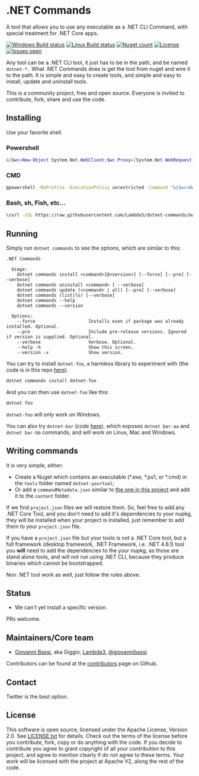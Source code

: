 # .NET Commands

A tool that allows you to use any executable as a .NET CLI Command, with special treatment for .NET Core apps.

[![Windows Build status](https://img.shields.io/appveyor/ci/Lambda3/dotnet-commands/master.svg?label=windows%20build)](https://ci.appveyor.com/project/lambda3/dotnet-commands)
[![Linux Build status](https://img.shields.io/travis/Lambda3/dotnet-commands/master.svg?label=linux%20build)](https://travis-ci.org/Lambda3/dotnet-commands)
[![Nuget count](https://img.shields.io/nuget/v/dotnet-commands.svg)](https://www.nuget.org/packages/dotnet-commands/)
[![License](https://img.shields.io/badge/licence-Apache%20License%202.0-blue.svg)](https://github.com/Lambda3/dotnet-commands/blob/master/LICENSE.txt)
[![Issues open](https://img.shields.io/github/issues-raw/Lambda3/dotnet-commands.svg)](https://huboard.com/Lambda3/dotnet-commands/)

Any tool can be a .NET CLI tool, it just has to be in the path, and be named `dotnet-*.` What .NET Commands
does is get the tool from nuget and wire it to the path. It is simple and easy to create tools, and simple
and easy to install, update and uninstall tools.

This is a community project, free and open source. Everyone is invited to contribute, fork, share and use the code.

## Installing

Use your favorite shell.

### Powershell
````powershell
&{$wc=New-Object System.Net.WebClient;$wc.Proxy=[System.Net.WebRequest]::DefaultWebProxy;$wc.Proxy.Credentials=[System.Net.CredentialCache]::DefaultNetworkCredentials;Invoke-Expression($wc.DownloadString('https://raw.githubusercontent.com/Lambda3/dotnet-commands/master/src/dotnet-commands/install.ps1'))}
````

### CMD
````cmd
@powershell -NoProfile -ExecutionPolicy unrestricted -Command "&{$wc=New-Object System.Net.WebClient;$wc.Proxy=[System.Net.WebRequest]::DefaultWebProxy;$wc.Proxy.Credentials=[System.Net.CredentialCache]::DefaultNetworkCredentials;Invoke-Expression($wc.DownloadString('https://raw.githubusercontent.com/Lambda3/dotnet-commands/master/src/dotnet-commands/install.ps1'))}"
````

### Bash, sh, Fish, etc...
````bash
\curl -sSL https://raw.githubusercontent.com/Lambda3/dotnet-commands/master/src/dotnet-commands/install.sh | bash
````

## Running

Simply run `dotnet commands` to see the options, which are similar to this:

````
.NET Commands

  Usage:
    dotnet commands install <command>[@<version>] [--force] [--pre] [--verbose]
    dotnet commands uninstall <command> [ --verbose]
    dotnet commands update (<command> | all) [--pre] [--verbose]
    dotnet commands (list|ls) [--verbose]
    dotnet commands --help
    dotnet commands --version

  Options:
    --force                    Installs even if package was already installed. Optional.
    --pre                      Include pre-release versions. Ignored if version is supplied. Optional.
    --verbose                  Verbose. Optional.
    --help -h                  Show this screen.
    --version -v               Show version.
````

You can try to install `dotnet-foo`, a harmless library to experiment with (the code
is in this repo [here](https://github.com/Lambda3/dotnet-commands/tree/master/src/dotnet-foo)).

```powershell
dotnet commands install dotnet-foo
```

And you can then use `dotnet-foo` like this:

```powershell
dotnet foo
```

`dotnet-foo` will only work on Windows.

You can also try `dotnet-bar` (code [here](https://github.com/Lambda3/dotnet-commands/tree/master/src/dotnet-bar)),
which exposes `dotnet bar-aa` and `dotnet bar-bb` commands, and will work on Linux, Mac and Windows.

## Writing commands

It is very simple, either:

* Create a Nuget which contains an executable (*.exe, *.ps1, or *.cmd) in the `tools` folder named `dotnet-yourtool`;
* Or add a `commandMetadata.json` similar
to [the one in this project](https://github.com/Lambda3/dotnet-commands/blob/master/src/dotnet-commands/commandMetadata.json)
and add it to the `content` folder.

If we find `project.json` files we will restore them. So, feel free to add any .NET Core Tool, and you don't need to add it's
dependencies to your nupkg, they will be installed when your project is installed, just remember to add them to your `project.json` file.

If you have a `project.json` file but your tools is not a .NET Core tool, but a full framework (desktop framework, .NET Framework, i.e. .NET 4.6.1) tool
you **will** need to add the dependencies to the your nupkg, as those are stand alone tools, and will not run using
.NET CLI, because they produce binaries which cannot be bootstrapped.

Non .NET tool work as well, just follow the rules above.

## Status

* We can't yet install a specific version.

PRs welcome.

## Maintainers/Core team

* [Giovanni Bassi](http://blog.lambda3.com.br/L3/giovannibassi/), aka Giggio, [Lambda3](http://www.lambda3.com.br), [@giovannibassi](https://twitter.com/giovannibassi)

Contributors can be found at the [contributors](https://github.com/Lambda3/dotnet-commands/graphs/contributors) page on Github.

## Contact

Twitter is the best option.

## License

This software is open source, licensed under the Apache License, Version 2.0.
See [LICENSE.txt](https://github.com/Lambda3/dotnet-commands/blob/master/LICENSE.txt) for details.
Check out the terms of the license before you contribute, fork, copy or do anything
with the code. If you decide to contribute you agree to grant copyright of all your contribution to this project, and agree to
mention clearly if do not agree to these terms. Your work will be licensed with the project at Apache V2, along the rest of the code.

